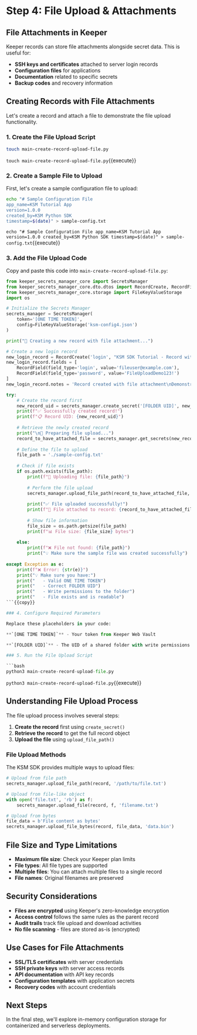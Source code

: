 # Step 4: File Upload & Attachments

## File Attachments in Keeper

Keeper records can store file attachments alongside secret data. This is useful for:
- **SSH keys and certificates** attached to server login records
- **Configuration files** for applications
- **Documentation** related to specific secrets
- **Backup codes** and recovery information

## Creating Records with File Attachments

Let's create a record and attach a file to demonstrate the file upload functionality.

### 1. Create the File Upload Script

```bash
touch main-create-record-upload-file.py
```
`touch main-create-record-upload-file.py`{{execute}}

### 2. Create a Sample File to Upload

First, let's create a sample configuration file to upload:

```bash
echo "# Sample Configuration File
app_name=KSM Tutorial App
version=1.0.0
created_by=KSM Python SDK
timestamp=$(date)" > sample-config.txt
```
`echo "# Sample Configuration File
app_name=KSM Tutorial App
version=1.0.0
created_by=KSM Python SDK
timestamp=$(date)" > sample-config.txt`{{execute}}

### 3. Add the File Upload Code

Copy and paste this code into `main-create-record-upload-file.py`:

```python
from keeper_secrets_manager_core import SecretsManager
from keeper_secrets_manager_core.dto.dtos import RecordCreate, RecordField
from keeper_secrets_manager_core.storage import FileKeyValueStorage
import os

# Initialize the Secrets Manager
secrets_manager = SecretsManager(
    token='[ONE TIME TOKEN]',
    config=FileKeyValueStorage('ksm-config4.json')
)

print("🔐 Creating a new record with file attachment...")

# Create a new login record
new_login_record = RecordCreate('login', "KSM SDK Tutorial - Record with File")
new_login_record.fields = [
    RecordField(field_type='login', value='fileuser@example.com'),
    RecordField(field_type='password', value='FileUploadDemo123!')
]
new_login_record.notes = 'Record created with file attachment\nDemonstrates KSM file upload capability'

try:
    # Create the record first
    new_record_uid = secrets_manager.create_secret('[FOLDER UID]', new_login_record)
    print(f"✅ Successfully created record!")
    print(f"📋 Record UID: {new_record_uid}")
    
    # Retrieve the newly created record
    print("\n📁 Preparing file upload...")
    record_to_have_attached_file = secrets_manager.get_secrets(new_record_uid)[0]
    
    # Define the file to upload
    file_path = './sample-config.txt'
    
    # Check if file exists
    if os.path.exists(file_path):
        print(f"📎 Uploading file: {file_path}")
        
        # Perform the file upload
        secrets_manager.upload_file_path(record_to_have_attached_file, file_path)
        
        print("✅ File uploaded successfully!")
        print(f"🔗 File attached to record: {record_to_have_attached_file.title}")
        
        # Show file information
        file_size = os.path.getsize(file_path)
        print(f"📊 File size: {file_size} bytes")
        
    else:
        print(f"❌ File not found: {file_path}")
        print("💡 Make sure the sample file was created successfully")
        
except Exception as e:
    print(f"❌ Error: {str(e)}")
    print("💡 Make sure you have:")
    print("   - Valid ONE TIME TOKEN")
    print("   - Correct FOLDER UID")
    print("   - Write permissions to the folder")
    print("   - File exists and is readable")
```{{copy}}

### 4. Configure Required Parameters

Replace these placeholders in your code:

**`[ONE TIME TOKEN]`** - Your token from Keeper Web Vault

**`[FOLDER UID]`** - The UID of a shared folder with write permissions

### 5. Run the File Upload Script

```bash
python3 main-create-record-upload-file.py
```
`python3 main-create-record-upload-file.py`{{execute}}

## Understanding File Upload Process

The file upload process involves several steps:

1. **Create the record** first using `create_secret()`
2. **Retrieve the record** to get the full record object
3. **Upload the file** using `upload_file_path()`

### File Upload Methods

The KSM SDK provides multiple ways to upload files:

```python
# Upload from file path
secrets_manager.upload_file_path(record, '/path/to/file.txt')

# Upload from file-like object
with open('file.txt', 'rb') as f:
    secrets_manager.upload_file(record, f, 'filename.txt')

# Upload from bytes
file_data = b'File content as bytes'
secrets_manager.upload_file_bytes(record, file_data, 'data.bin')
```

## File Size and Type Limitations

- **Maximum file size**: Check your Keeper plan limits
- **File types**: All file types are supported
- **Multiple files**: You can attach multiple files to a single record
- **File names**: Original filenames are preserved

## Security Considerations

- **Files are encrypted** using Keeper's zero-knowledge encryption
- **Access control** follows the same rules as the parent record
- **Audit trails** track file upload and download activities
- **No file scanning** - files are stored as-is (encrypted)

## Use Cases for File Attachments

- **SSL/TLS certificates** with server credentials
- **SSH private keys** with server access records
- **API documentation** with API key records
- **Configuration templates** with application secrets
- **Recovery codes** with account credentials

## Next Steps

In the final step, we'll explore in-memory configuration storage for containerized and serverless deployments.
